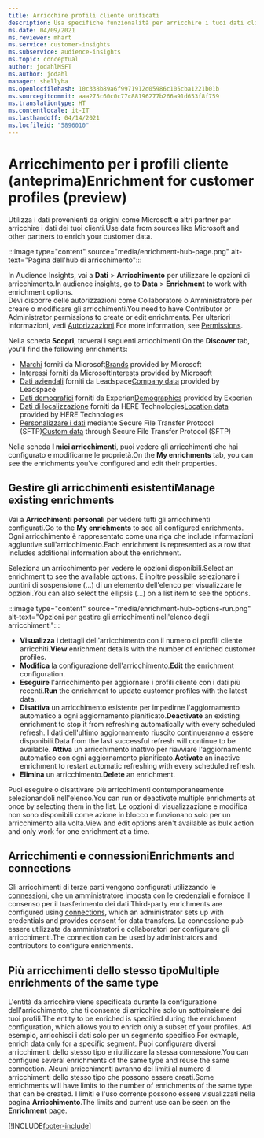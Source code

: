 ```yaml
---
title: Arricchire profili cliente unificati
description: Usa specifiche funzionalità per arricchire i tuoi dati cliente.
ms.date: 04/09/2021
ms.reviewer: mhart
ms.service: customer-insights
ms.subservice: audience-insights
ms.topic: conceptual
author: jodahlMSFT
ms.author: jodahl
manager: shellyha
ms.openlocfilehash: 10c338b89a6f9971912d05986c105cba1221b01b
ms.sourcegitcommit: aaa275c60c0c77c88196277b266a91d653f8f759
ms.translationtype: HT
ms.contentlocale: it-IT
ms.lasthandoff: 04/14/2021
ms.locfileid: "5896010"
---
```

# <a name="enrichment-for-customer-profiles-preview"></a><span data-ttu-id="c0459-103">Arricchimento per i profili cliente (anteprima)</span><span class="sxs-lookup"><span data-stu-id="c0459-103">Enrichment for customer profiles (preview)</span></span>

<span data-ttu-id="c0459-104">Utilizza i dati provenienti da origini come Microsoft e altri partner per arricchire i dati dei tuoi clienti.</span><span class="sxs-lookup"><span data-stu-id="c0459-104">Use data from sources like Microsoft and other partners to enrich your customer data.</span></span>

:::image type="content" source="media/enrichment-hub-page.png" alt-text="Pagina dell'hub di arricchimento":::

<span data-ttu-id="c0459-106">In Audience Insights, vai a **Dati** > **Arricchimento** per utilizzare le opzioni di arricchimento.</span><span class="sxs-lookup"><span data-stu-id="c0459-106">In audience insights, go to **Data** > **Enrichment** to work with enrichment options.</span></span>    
<span data-ttu-id="c0459-107">Devi disporre delle autorizzazioni come Collaboratore o Amministratore per creare o modificare gli arricchimenti.</span><span class="sxs-lookup"><span data-stu-id="c0459-107">You need to have Contributor or Administrator permissions to create or edit enrichments.</span></span> <span data-ttu-id="c0459-108">Per ulteriori informazioni, vedi [Autorizzazioni](permissions.md).</span><span class="sxs-lookup"><span data-stu-id="c0459-108">For more information, see [Permissions](permissions.md).</span></span>

<span data-ttu-id="c0459-109">Nella scheda **Scopri**, troverai i seguenti arricchimenti:</span><span class="sxs-lookup"><span data-stu-id="c0459-109">On the **Discover** tab, you'll find the following enrichments:</span></span>

- <span data-ttu-id="c0459-110">[Marchi](enrichment-microsoft.md) forniti da Microsoft</span><span class="sxs-lookup"><span data-stu-id="c0459-110">[Brands](enrichment-microsoft.md) provided by Microsoft</span></span>
- <span data-ttu-id="c0459-111">[Interessi](enrichment-microsoft.md) forniti da Microsoft</span><span class="sxs-lookup"><span data-stu-id="c0459-111">[Interests](enrichment-microsoft.md) provided by Microsoft</span></span>
- <span data-ttu-id="c0459-112">[Dati aziendali](enrichment-leadspace.md) forniti da Leadspace</span><span class="sxs-lookup"><span data-stu-id="c0459-112">[Company data](enrichment-leadspace.md) provided by Leadspace</span></span>
- <span data-ttu-id="c0459-113">[Dati demografici](enrichment-experian.md) forniti da Experian</span><span class="sxs-lookup"><span data-stu-id="c0459-113">[Demographics](enrichment-experian.md) provided by Experian</span></span>
- <span data-ttu-id="c0459-114">[Dati di localizzazione](enrichment-here.md) forniti da HERE Technologies</span><span class="sxs-lookup"><span data-stu-id="c0459-114">[Location data](enrichment-here.md) provided by HERE Technologies</span></span>
- <span data-ttu-id="c0459-115">[Personalizzare i dati](enrichment-SFTP-custom-import.md) mediante Secure File Transfer Protocol (SFTP)</span><span class="sxs-lookup"><span data-stu-id="c0459-115">[Custom data](enrichment-SFTP-custom-import.md) through Secure File Transfer Protocol (SFTP)</span></span>

<span data-ttu-id="c0459-116">Nella scheda **I miei arricchimenti**, puoi vedere gli arricchimenti che hai configurato e modificarne le proprietà.</span><span class="sxs-lookup"><span data-stu-id="c0459-116">On the **My enrichments** tab, you can see the enrichments you've configured and edit their properties.</span></span>

## <a name="manage-existing-enrichments"></a><span data-ttu-id="c0459-117">Gestire gli arricchimenti esistenti</span><span class="sxs-lookup"><span data-stu-id="c0459-117">Manage existing enrichments</span></span>

<span data-ttu-id="c0459-118">Vai a **Arricchimenti personali** per vedere tutti gli arricchimenti configurati.</span><span class="sxs-lookup"><span data-stu-id="c0459-118">Go to the **My enrichments** to see all configured enrichments.</span></span> <span data-ttu-id="c0459-119">Ogni arricchimento è rappresentato come una riga che include informazioni aggiuntive sull'arricchimento.</span><span class="sxs-lookup"><span data-stu-id="c0459-119">Each enrichment is represented as a row that includes additional information about the enrichment.</span></span>

<span data-ttu-id="c0459-120">Seleziona un arricchimento per vedere le opzioni disponibili.</span><span class="sxs-lookup"><span data-stu-id="c0459-120">Select an enrichment to see the available options.</span></span> <span data-ttu-id="c0459-121">È inoltre possibile selezionare i puntini di sospensione (...) di un elemento dell'elenco per visualizzare le opzioni.</span><span class="sxs-lookup"><span data-stu-id="c0459-121">You can also select the ellipsis (...) on a list item to see the options.</span></span>

:::image type="content" source="media/enrichment-hub-options-run.png" alt-text="Opzioni per gestire gli arricchimenti nell'elenco degli arricchimenti":::

- <span data-ttu-id="c0459-123">**Visualizza** i dettagli dell'arricchimento con il numero di profili cliente arricchiti.</span><span class="sxs-lookup"><span data-stu-id="c0459-123">**View** enrichment details with the number of enriched customer profiles.</span></span>
- <span data-ttu-id="c0459-124">**Modifica** la configurazione dell'arricchimento.</span><span class="sxs-lookup"><span data-stu-id="c0459-124">**Edit** the enrichment configuration.</span></span>
- <span data-ttu-id="c0459-125">**Eseguire** l'arricchimento per aggiornare i profili cliente con i dati più recenti.</span><span class="sxs-lookup"><span data-stu-id="c0459-125">**Run** the enrichment to update customer profiles with the latest data.</span></span>
- <span data-ttu-id="c0459-126">**Disattiva** un arricchimento esistente per impedirne l'aggiornamento automatico a ogni aggiornamento pianificato.</span><span class="sxs-lookup"><span data-stu-id="c0459-126">**Deactivate** an existing enrichment to stop it from refreshing automatically with every scheduled refresh.</span></span> <span data-ttu-id="c0459-127">I dati dell'ultimo aggiornamento riuscito continueranno a essere disponibili.</span><span class="sxs-lookup"><span data-stu-id="c0459-127">Data from the last successful refresh will continue to be available.</span></span> <span data-ttu-id="c0459-128">**Attiva** un arricchimento inattivo per riavviare l'aggiornamento automatico con ogni aggiornamento pianificato.</span><span class="sxs-lookup"><span data-stu-id="c0459-128">**Activate** an inactive enrichment to restart automatic refreshing with every scheduled refresh.</span></span>
- <span data-ttu-id="c0459-129">**Elimina** un arricchimento.</span><span class="sxs-lookup"><span data-stu-id="c0459-129">**Delete** an enrichment.</span></span>

<span data-ttu-id="c0459-130">Puoi eseguire o disattivare più arricchimenti contemporaneamente selezionandoli nell'elenco.</span><span class="sxs-lookup"><span data-stu-id="c0459-130">You can run or deactivate multiple enrichments at once by selecting them in the list.</span></span> <span data-ttu-id="c0459-131">Le opzioni di visualizzazione e modifica non sono disponibili come azione in blocco e funzionano solo per un arricchimento alla volta.</span><span class="sxs-lookup"><span data-stu-id="c0459-131">View and edit options aren't available as bulk action and only work for one enrichment at a time.</span></span>

## <a name="enrichments-and-connections"></a><span data-ttu-id="c0459-132">Arricchimenti e connessioni</span><span class="sxs-lookup"><span data-stu-id="c0459-132">Enrichments and connections</span></span>

<span data-ttu-id="c0459-133">Gli arricchimenti di terze parti vengono configurati utilizzando le [connessioni](connections.md), che un amministratore imposta con le credenziali e fornisce il consenso per il trasferimento dei dati.</span><span class="sxs-lookup"><span data-stu-id="c0459-133">Third-party enrichments are configured using [connections](connections.md), which an administrator sets up with credentials and provides consent for data transfers.</span></span> <span data-ttu-id="c0459-134">La connessione può essere utilizzata da amministratori e collaboratori per configurare gli arricchimenti.</span><span class="sxs-lookup"><span data-stu-id="c0459-134">The connection can be used by administrators and contributors to configure enrichments.</span></span>  

## <a name="multiple-enrichments-of-the-same-type"></a><span data-ttu-id="c0459-135">Più arricchimenti dello stesso tipo</span><span class="sxs-lookup"><span data-stu-id="c0459-135">Multiple enrichments of the same type</span></span>

<span data-ttu-id="c0459-136">L'entità da arricchire viene specificata durante la configurazione dell'arricchimento, che ti consente di arricchire solo un sottoinsieme dei tuoi profili.</span><span class="sxs-lookup"><span data-stu-id="c0459-136">The entity to be enriched is specified during the enrichment configuration, which allows you to enrich only a subset of your profiles.</span></span> <span data-ttu-id="c0459-137">Ad esempio, arricchisci i dati solo per un segmento specifico.</span><span class="sxs-lookup"><span data-stu-id="c0459-137">For exmaple, enrich data only for a specific segment.</span></span> <span data-ttu-id="c0459-138">Puoi configurare diversi arricchimenti dello stesso tipo e riutilizzare la stessa connessione.</span><span class="sxs-lookup"><span data-stu-id="c0459-138">You can configure several enrichments of the same type and reuse the same connection.</span></span> <span data-ttu-id="c0459-139">Alcuni arricchimenti avranno dei limiti al numero di arricchimenti dello stesso tipo che possono essere creati.</span><span class="sxs-lookup"><span data-stu-id="c0459-139">Some enrichments will have limits to the number of enrichments of the same type that can be created.</span></span> <span data-ttu-id="c0459-140">I limiti e l'uso corrente possono essere visualizzati nella pagina **Arricchimento**.</span><span class="sxs-lookup"><span data-stu-id="c0459-140">The limits and current use can be seen on the **Enrichment** page.</span></span>

[!INCLUDE[footer-include](../includes/footer-banner.md)]
